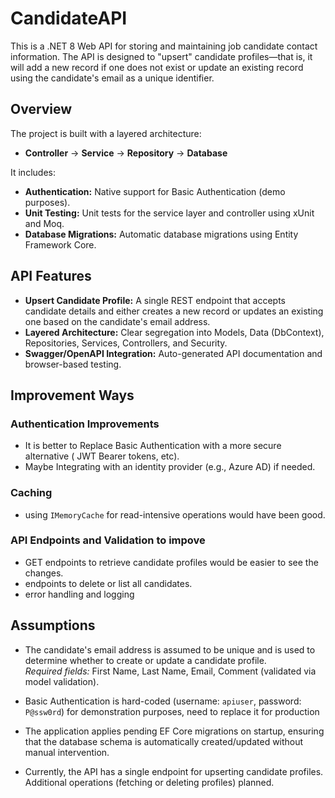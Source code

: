# CandidateAPI

This is a .NET 8 Web API for storing and maintaining job candidate contact information. The API is designed to "upsert" candidate profiles—that is, it will add a new record if one does not exist or update an existing record using the candidate's email as a unique identifier.

## Overview

The project is built with a layered architecture:
- **Controller** → **Service** → **Repository** → **Database**

It includes:
- **Authentication:** Native support for Basic Authentication (demo purposes).
- **Unit Testing:** Unit tests for the service layer and controller using xUnit and Moq.
- **Database Migrations:** Automatic database migrations using Entity Framework Core.

## API Features

- **Upsert Candidate Profile:** A single REST endpoint that accepts candidate details and either creates a new record or updates an existing one based on the candidate's email address.
- **Layered Architecture:** Clear segregation into Models, Data (DbContext), Repositories, Services, Controllers, and Security.
- **Swagger/OpenAPI Integration:** Auto-generated API documentation and browser-based testing.

## Improvement Ways

### Authentication Improvements
- It is better to Replace Basic Authentication with a more secure alternative ( JWT Bearer tokens, etc).
- Maybe Integrating with an identity provider (e.g., Azure AD) if needed.

### Caching 
- using `IMemoryCache` for read-intensive operations would have been good.

### API Endpoints and Validation to impove 
- GET endpoints to retrieve candidate profiles would be easier to see the changes.
- endpoints to delete or list all candidates.
- error handling and logging


## Assumptions

 - The candidate's email address is assumed to be unique and is used to determine whether to create or update a candidate profile.  
  *Required fields:* First Name, Last Name, Email, Comment (validated via model validation).
   
 - Basic Authentication is hard-coded (username: `apiuser`, password: `P@ssw0rd`) for demonstration purposes, need to replace it for production

 - The application applies pending EF Core migrations on startup, ensuring that the database schema is automatically created/updated without manual intervention.

 - Currently, the API has a single endpoint for upserting candidate profiles. Additional operations (fetching or deleting profiles) planned.


